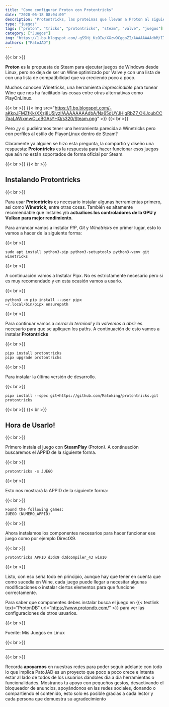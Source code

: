 ```yaml
---
title: "Como configurar Proton con Protontricks"
date: "2020-06-18 08:04:00"
description: "Protontricks, las proteinas que llevan a Proton al siguiente nivel y mejoran su compatibilidad"
type: "juegos"
tags: ["proton", "tricks", "protontricks", "steam", "valve", "juegos"]
category: ["Juegos"]
img: "https://1.bp.blogspot.com/-gSSHj_KzOIw/XXzw9CggoZI/AAAAAAAAdbM/I72Rp8sGBTINNYUqFtWt2CPh3ptLePJagCLcBGAsYHQ/s1600/Steam_banner.png"
authors: ["PatoJAD"]
---
```


{{< br >}}

**Proton** es la propuesta de Steam para ejecutar juegos de Windows desde Linux, pero no deja de ser un Wine optimizado por Valve y con una lista de con una lista de compatibilidad que va creciendo poco a poco.

Muchos conocen Winetricks, una herramienta *imprescindible* para tunear Wine que nos ha facilitado las cosas entre otras alternativas como PlayOnLinux.

{{< br >}}
{{< img src="https://1.bp.blogspot.com/-aKkpJFMZfKk/XXzj8U5jyzI/AAAAAAAAdbA/Na65dUYJHigRbZ7_OKJoubCC7qaLAWxmwCLcBGAsYHQ/s320/Steam.png" >}}
{{< br >}}

Pero ¿y si pudiéramos tener una herramienta parecida a Winetricks pero con perfiles al estilo de PlayonLinux dentro de Steam?

Claramente ya alguien se hizo esta pregunta, la compartió y diseño una respuesta: **Protontricks** es la respuesta para hacer funcionar esos juegos que aún no están soportados de forma oficial por Steam.

{{< br >}}
{{< br >}}

## Instalando Protontricks

{{< br >}}

Para usar **Protontricks** es necesario instalar algunas herramientas primero, así como **Winetrick**, entre otras cosas. También es altamente recomendable que Instales y/o **actualices los controladores de la GPU y Vulkan para mejor rendimiento**.

Para arrancar vamos a instalar *PIP*, *Git* y *Winetricks* en primer lugar, esto lo vamos a hacer de la siguiente forma:

{{< br >}}

    sudo apt install python3-pip python3-setuptools python3-venv git winetricks

{{< br >}}

A continuación vamos a Instalar Pipx. No es estrictamente necesario pero si es muy recomendado y en esta ocasión vamos a usarlo.

{{< br >}}

    python3 -m pip install --user pipx
    ~/.local/bin/pipx ensurepath

{{< br >}}

Para continuar vamos a *cerrar la terminal y la volvemos a abrir* es necesario para que se apliquen los paths. A continuación de esto vamos a instalar **Protontricks**

{{< br >}}

    pipx install protontricks
    pipx upgrade protontricks

{{< br >}}

Para instalar la última versión de desarrollo.

{{< br >}}

    pipx install --spec git+https://github.com/Matoking/protontricks.git protontricks

{{< br >}}
{{< br >}}

## Hora de Usarlo!

{{< br >}}

Primero instala el juego con **SteamPlay** (Proton). A continuación buscaremos el APPID de la siguiente forma.

{{< br >}}

    protontricks -s JUEGO

{{< br >}}

Esto nos mostrará la APPID de la siguiente forma:

{{< br >}}

    Found the following games:
    JUEGO (NUMERO_APPID)

{{< br >}}

Ahora instalamos los componentes necesarios para hacer funcionar ese juego como por ejemplo DirectX9.

{{< br >}}

    protontricks APPID d3dx9 d3dcompiler_43 win10

{{< br >}}

Listo, con eso sería todo en principio, aunque hay que tener en cuenta que como sucedía en Wine, cada juego puede llegar a necesitar algunas modificaciones o instalar ciertos elementos para que funcione correctamente.

Para saber que componentes debes instalar busca el juego en {{< textlink text="ProtonDB" url="https://www.protondb.com/" >}} para ver las configuraciones de otros usuarios.

{{< br >}}

Fuente: Mis Juegos en Linux

{{< br >}}

---

{{< br >}}

Recorda **apoyarnos** en nuestras redes para poder seguir adelante con todo lo que implica PatoJAD es un proyecto que poco a poco crece e intenta estar al lado de todos de los usuarios dándoles dia a dia herramientas o funcionalidades. Mostranos tu apoyo con pequeños gestos, desactivando el bloqueador de anuncios, apoyándonos en las redes sociales, donando o compartiendo el contenido, esto solo es posible gracias a cada lector y cada persona que demuestra su agradecimiento
